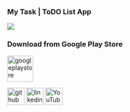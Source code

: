 ### My Task | ToDO List App
![](https://github.com/walidrudro/ToDo1/blob/master/MyTask.gif?raw=true)

### Download from Google Play Store
[<img src='https://www.gstatic.com/android/market_images/web/play_prism_hlock_2x.png' alt='googleplaystore' height='60'>](https://play.google.com/store/apps/details?id=com.walid.todo1)


[<img src='https://cdn.jsdelivr.net/npm/simple-icons@3.0.1/icons/github.svg' alt='github' height='40'>](https://github.com/walidrudro)  [<img src='https://cdn.jsdelivr.net/npm/simple-icons@3.0.1/icons/linkedin.svg' alt='linkedin' height='40'>](https://www.linkedin.com/in/walidislam/)  [<img src='https://cdn.jsdelivr.net/npm/simple-icons@3.0.1/icons/youtube.svg' alt='YouTube' height='40'>](https://www.youtube.com/channel/UCnkMzqBks48oGne_AfOrDqg)  
